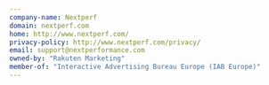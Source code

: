 ```yaml
---
company-name: Nextperf
domain: nextperf.com
home: http://www.nextperf.com/
privacy-policy: http://www.nextperf.com/privacy/
email: support@nextperformance.com
owned-by: "Rakuten Marketing"
member-of: "Interactive Advertising Bureau Europe (IAB Europe)"
---
```




